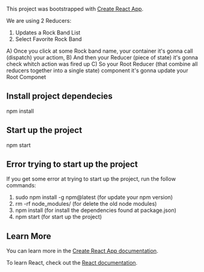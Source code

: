 This project was bootstrapped with [Create React App](https://github.com/facebook/create-react-app).

We are using 2 Reducers:

1. Updates a Rock Band List
2. Select Favorite Rock Band

A) Once you click at some Rock band name, your container it's gonna call (dispatch) your actiom, 
B) And then your Reducer (piece of state) it's gonna check whitch action was fired up
C) So your Root Reducer (that combine all reducers together into a single state) component it's gonna update your Root Componet



## Install project dependecies
npm install


## Start up the project
npm start


## Error trying to start up the project
If you get some error at trying to start up the project, run the follow commands:

1. sudo npm install -g npm@latest (for update your npm version)
2. rm -rf node_modules/ (for delete the old node modules)
3. npm install (for install the dependencies found at package.json)
4. npm start (for start up the project)

## Learn More

You can learn more in the [Create React App documentation](https://facebook.github.io/create-react-app/docs/getting-started).

To learn React, check out the [React documentation](https://reactjs.org/).